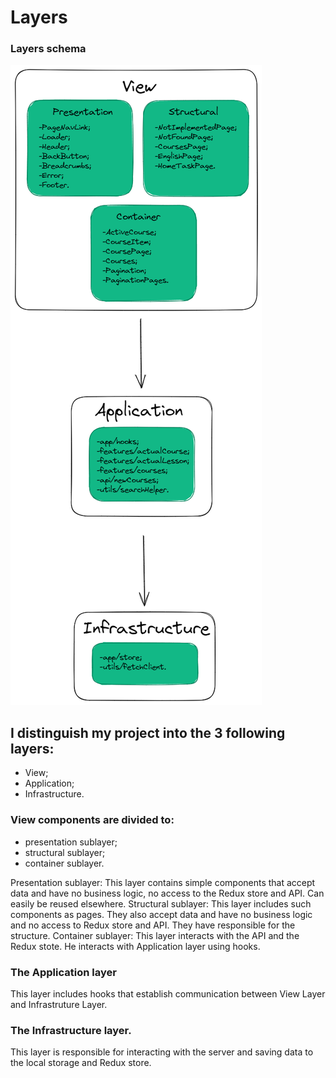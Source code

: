 # Layers
### Layers schema

<img src='./public/img/Layers.png' title="Layer schema" alt="Layer schema" />

## I distinguish my project into the 3 following layers:
- View;
- Application;
- Infrastructure.

### View components are divided to:

- presentation sublayer;
- structural sublayer;
- container sublayer.

Presentation sublayer: This layer contains simple components that accept data and have no business logic, no access to the Redux store and API. Can easily be reused elsewhere.
Structural sublayer: This layer includes such components as pages. They also accept data and have no business logic and no access to Redux store and API. They have responsible for the structure.
Container sublayer: This layer interacts with the API and the Redux stote. He interacts with Application layer using hooks.

### The Application layer

This layer includes hooks that establish communication between View Layer and Infrastruture Layer.

### The Infrastructure layer.

This layer is responsible for interacting with the server and saving data to the local storage and Redux store.

